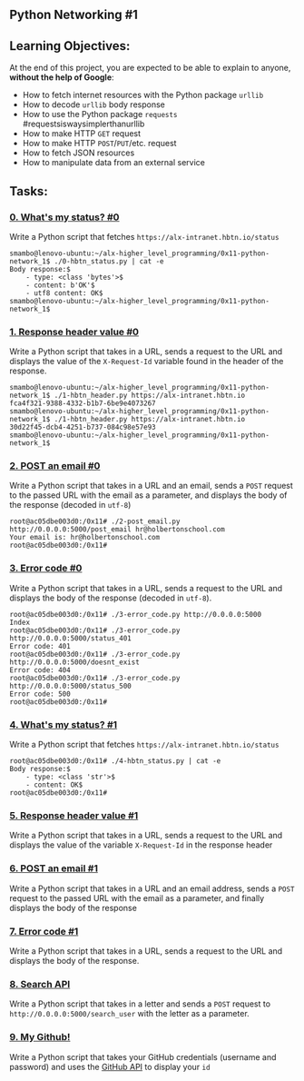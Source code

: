 ## Python Networking #1
## Learning Objectives:
At the end of this project, you are expected to be able to explain to anyone, **without the help of Google**:

* How to fetch internet resources with the Python package `urllib`
* How to decode `urllib` body response
* How to use the Python package `requests` #requestsiswaysimplerthanurllib
* How to make HTTP `GET` request
* How to make HTTP `POST`/`PUT`/etc. request
* How to fetch JSON resources
* How to manipulate data from an external service

## Tasks:
### [0. What's my status? #0](./0-hbtn_status.py)<br>
Write a Python script that fetches `https://alx-intranet.hbtn.io/status`<br>

```
smambo@lenovo-ubuntu:~/alx-higher_level_programming/0x11-python-network_1$ ./0-hbtn_status.py | cat -e
Body response:$
	- type: <class 'bytes'>$
	- content: b'OK'$
	- utf8 content: OK$
smambo@lenovo-ubuntu:~/alx-higher_level_programming/0x11-python-network_1$
```

### [1. Response header value #0](./1-hbtn_header.py)<br>
Write a Python script that takes in a URL, sends a request to the URL and displays the value of the `X-Request-Id` variable found in the header of the response.<br>

```
smambo@lenovo-ubuntu:~/alx-higher_level_programming/0x11-python-network_1$ ./1-hbtn_header.py https://alx-intranet.hbtn.io
fca4f321-9388-4332-b1b7-6be9e4073267
smambo@lenovo-ubuntu:~/alx-higher_level_programming/0x11-python-network_1$ ./1-hbtn_header.py https://alx-intranet.hbtn.io
30d22f45-dcb4-4251-b737-084c98e57e93
smambo@lenovo-ubuntu:~/alx-higher_level_programming/0x11-python-network_1$
```

### [2. POST an email #0](./2-post_email.py)<br>
Write a Python script that takes in a URL and an email, sends a `POST` request to the passed URL with the email as a parameter, and displays the body of the response (decoded in `utf-8`)<br>

```
root@ac05dbe003d0:/0x11# ./2-post_email.py http://0.0.0.0:5000/post_email hr@holbertonschool.com
Your email is: hr@holbertonschool.com
root@ac05dbe003d0:/0x11#
```

### [3. Error code #0](./3-error_code.py)<br>
Write a Python script that takes in a URL, sends a request to the URL and displays the body of the response (decoded in `utf-8`).<br>

```
root@ac05dbe003d0:/0x11# ./3-error_code.py http://0.0.0.0:5000
Index
root@ac05dbe003d0:/0x11# ./3-error_code.py http://0.0.0.0:5000/status_401
Error code: 401
root@ac05dbe003d0:/0x11# ./3-error_code.py http://0.0.0.0:5000/doesnt_exist
Error code: 404
root@ac05dbe003d0:/0x11# ./3-error_code.py http://0.0.0.0:5000/status_500
Error code: 500
root@ac05dbe003d0:/0x11#
```

### [4. What's my status? #1](./4-hbtn_status.py)<br>
Write a Python script that fetches `https://alx-intranet.hbtn.io/status`<br>

```
root@ac05dbe003d0:/0x11# ./4-hbtn_status.py | cat -e
Body response:$
	- type: <class 'str'>$
	- content: OK$
root@ac05dbe003d0:/0x11#
```

### [5. Response header value #1](./5-hbtn_header.py)<br>
Write a Python script that takes in a URL, sends a request to the URL and displays the value of the variable `X-Request-Id` in the response header<br>
### [6. POST an email #1](./6-post_email.py)<br>
Write a Python script that takes in a URL and an email address, sends a `POST` request to the passed URL with the email as a parameter, and finally displays the body of the response<br>
### [7. Error code #1](./7-error_code.py)<br>
Write a Python script that takes in a URL, sends a request to the URL and displays the body of the response.<br>
### [8. Search API](./8-json_api.py)<br>
Write a Python script that takes in a letter and sends a `POST` request to `http://0.0.0.0:5000/search_user` with the letter as a parameter.<br>
### [9. My Github!](./10-my_github.py)<br>
Write a Python script that takes your GitHub credentials (username and password) and uses the [GitHub API](https://docs.github.com/en/rest/users?apiVersion=2022-11-28) to display your `id`<br>
